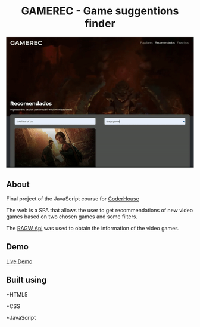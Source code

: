 
<h1 align="center">GAMEREC - Game suggentions finder</h1>

<p align="center">
  <img src="/assets/gamerec-gif.gif" />
</p>

## About

Final project of the JavaScript course for [CoderHouse](https://www.coderhouse.es/)

The web is a SPA that allows the user to get recommendations of new video games based on two chosen games and some filters. 

The [RAGW Api](https://rawg.io/apidocs) was used to obtain the information of the video games.

## Demo

[Live Demo](https://gamerec.maxiarce.com/)

## Built using

*HTML5

*CSS

*JavaScript
